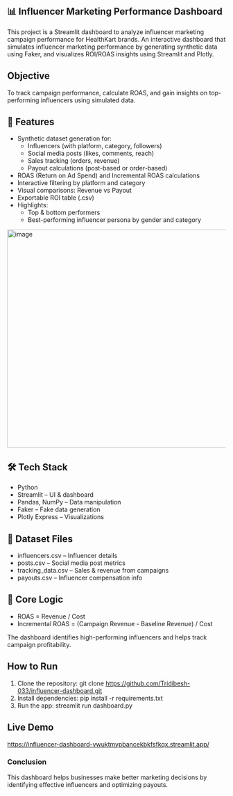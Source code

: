 ## 📊 Influencer Marketing Performance Dashboard
This project is a Streamlit dashboard to analyze influencer marketing campaign performance for HealthKart brands.
An interactive dashboard that simulates influencer marketing performance by generating synthetic data using Faker, and visualizes ROI/ROAS insights using Streamlit and Plotly.

##  Objective
To track campaign performance, calculate ROAS, and gain insights on top-performing influencers using simulated data.

## 🚀 Features
- Synthetic dataset generation for:
    - Influencers (with platform, category, followers)
    - Social media posts (likes, comments, reach)
    - Sales tracking (orders, revenue)
    - Payout calculations (post-based or order-based)
- ROAS (Return on Ad Spend) and Incremental ROAS calculations
- Interactive filtering by platform and category
- Visual comparisons: Revenue vs Payout
- Exportable ROI table (.csv)
- Highlights:
  - Top & bottom performers
  - Best-performing influencer persona by gender and category

 <img width="955" height="502" alt="image" src="https://github.com/user-attachments/assets/f76e3d16-a8d5-4f21-a5c9-be88d4643c67" />

## 🛠️ Tech Stack
- Python
- Streamlit – UI & dashboard
- Pandas, NumPy – Data manipulation
- Faker – Fake data generation
- Plotly Express – Visualizations

## 📁 Dataset Files
- influencers.csv – Influencer details
- posts.csv – Social media post metrics
- tracking_data.csv – Sales & revenue from campaigns
- payouts.csv – Influencer compensation info

## 🧠 Core Logic
- ROAS = Revenue / Cost
- Incremental ROAS = (Campaign Revenue - Baseline Revenue) / Cost

The dashboard identifies high-performing influencers and helps track campaign profitability.

##  **How to Run**
1. Clone the repository:
   git clone https://github.com/Tridibesh-033/influencer-dashboard.git
2. Install dependencies:
   pip install -r requirements.txt
3. Run the app:
   streamlit run dashboard.py

## **Live Demo**
   https://influencer-dashboard-vwuktmypbancekbkfsfkqx.streamlit.app/
   
###  **Conclusion**
This dashboard helps businesses make better marketing decisions by identifying effective influencers and optimizing payouts.

